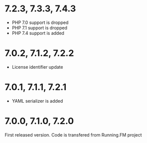 7.2.3, 7.3.3, 7.4.3
===================
* PHP 7.0 support is dropped
* PHP 7.1 support is dropped
* PHP 7.4 support is added

7.0.2, 7.1.2, 7.2.2
===================
* License identifier update

7.0.1, 7.1.1, 7.2.1
===================
* YAML serializer is added

7.0.0, 7.1.0, 7.2.0
===================
First released version. Code is transfered from Running.FM project